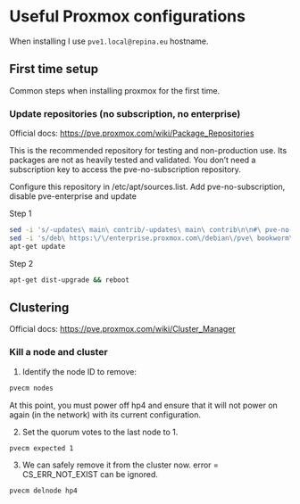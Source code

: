 # Useful Proxmox configurations

When installing I use `pve1.local@repina.eu` hostname.

## First time setup

Common steps when installing proxmox for the first time.

### Update repositories (no subscription, no enterprise)

Official docs: https://pve.proxmox.com/wiki/Package_Repositories

This is the recommended repository for testing and non-production use. Its packages are not as heavily tested and validated. You don’t need a subscription key to access the pve-no-subscription repository.

Configure this repository in /etc/apt/sources.list.
Add pve-no-subscription, disable pve-enterprise and update

Step 1
```bash
sed -i 's/-updates\ main\ contrib/-updates\ main\ contrib\n\n#\ pve-no-subscription-repository\ndeb\ http:\/\/download.proxmox.com\/debian\/pve\ bookworm\ pve-no-subscription/' /etc/apt/sources.list
sed -i 's/deb\ https:\/\/enterprise.proxmox.com\/debian\/pve\ bookworm\ pve-enterprise/#deb\ https:\/\/enterprise.proxmox.com\/debian\/pve\ bookworm\ pve-enterprise/' /etc/apt/sources.list.d/pve-enterprise.list
apt-get update

```
Step 2
```bash
apt-get dist-upgrade && reboot

```

## Clustering

Official docs: https://pve.proxmox.com/wiki/Cluster_Manager

### Kill a node and cluster

1. Identify the node ID to remove:

```bash
pvecm nodes
```
At this point, you must power off hp4 and ensure that it will not power on again (in the network) with its current configuration.

2. Set the quorum votes to the last node to 1. 

```bash
pvecm expected 1
```


3. We can safely remove it from the cluster now. error = CS_ERR_NOT_EXIST can be ignored.

```bash
pvecm delnode hp4
```

